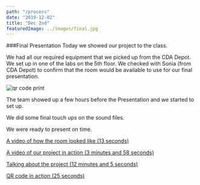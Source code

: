 ```yaml
---
path: "/process"
date: "2019-12-02"
title: "Dec 2nd"
featuredImage: ../images/final.jpg
---
```


###Final Presentation
Today we showed our project to the class.   

We had all our required equipment that we picked up from the CDA Depot.  We set up in one of the labs on the 5th floor. We checked with Sonia (from CDA Depot) to confirm that the room would be available to use for our final presentation.

<img src="/cda_stuff.jpg" alt="qr code print">

The team showed up a few hours before the Presentation and we started to set up.

We did some final touch ups on the sound files.

We were ready to present on time.

[A video of how the room looked like (13 seconds)](https://www.youtube.com/watch?v=3SzWu2bzKg8)

[A video of our project in action (3 minutes and 58 seconds)](https://www.youtube.com/watch?v=r2oc_FZuK7o)

[Talking about the project (12 minutes and 5 seconds)](https://www.youtube.com/watch?v=0-EuBGN_qTU)

[QR code in action (25 seconds)](https://www.youtube.com/watch?v=qJUitl0fugI)
